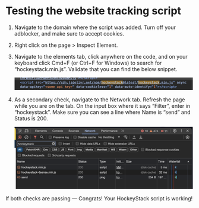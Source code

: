 # Testing the website tracking script

1. Navigate to the domain where the script was added. Turn off your adblocker, and make sure to accept cookies.
2. Right click on the page > Inspect Element.
3. Navigate to the elements tab, click anywhere on the code, and on your keyboard click Cmd+F  (or Ctrl+F for Windows) to search for “hockeystack.min.js”. Validate that you can find the below snippet.
    
    ![Screenshot 2024-03-29 at 16.58.48.png](Testing%20the%20website%20tracking%20script%20a9b946de21fc454e99ec2ae385bca4de/Screenshot_2024-03-29_at_16.58.48.png)
    
4. As a secondary check, navigate to the Network tab. Refresh the page while you are on the tab. On the input box where it says “Filter”, enter in “hockeystack”. Make sure you can see a line where Name is “send” and Status is 200.
    
    ![Screenshot 2024-03-29 at 17.00.17.png](Testing%20the%20website%20tracking%20script%20a9b946de21fc454e99ec2ae385bca4de/Screenshot_2024-03-29_at_17.00.17.png)
    

If both checks are passing — Congrats! Your HockeyStack script is working!